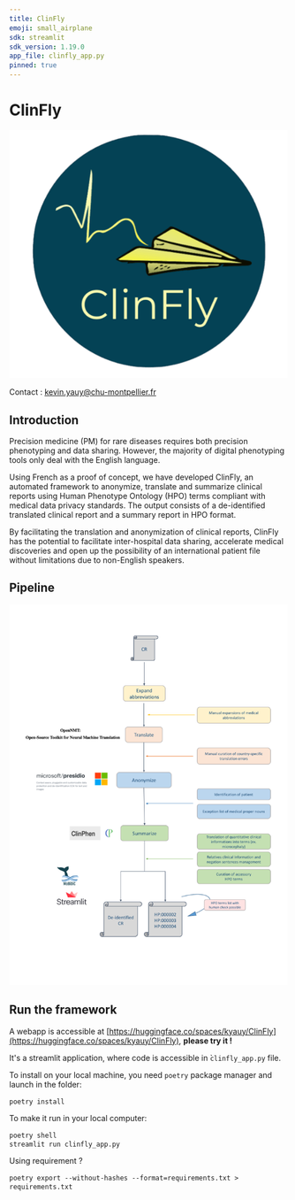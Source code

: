 ```yaml
---
title: ClinFly
emoji: small_airplane
sdk: streamlit
sdk_version: 1.19.0 
app_file: clinfly_app.py
pinned: true
---
```


# ClinFly

![](img/clinfly_logo.png)


Contact : [kevin.yauy@chu-montpellier.fr](mailto:kevin.yauy@chu-montpellier.fr)

## Introduction

Precision medicine (PM) for rare diseases requires both precision phenotyping and data sharing. However, the majority of digital phenotyping tools only deal with the English language. 

Using French as a proof of concept, we have developed ClinFly, an automated framework to anonymize, translate and summarize clinical reports using Human Phenotype Ontology (HPO) terms compliant with medical data privacy standards. The output consists of a de-identified translated clinical report and a summary report in HPO format. 

By facilitating the translation and anonymization of clinical reports, ClinFly has the potential to facilitate inter-hospital data sharing, accelerate medical discoveries and open up the possibility of an international patient file without limitations due to non-English speakers.

## Pipeline 

![](img/pipeline.png)

## Run the framework

A webapp is accessible at [https://huggingface.co/spaces/kyauy/ClinFly](https://huggingface.co/spaces/kyauy/ClinFly), **please try it !**

It's a streamlit application, where code is accessible in ̀`clinfly_app.py` file. 

To install on your local machine, you need `poetry` package manager and launch in the folder:
```
poetry install
```

To make it run in your local computer:
```
poetry shell
streamlit run clinfly_app.py
```

Using requirement ?
```
poetry export --without-hashes --format=requirements.txt > requirements.txt
```